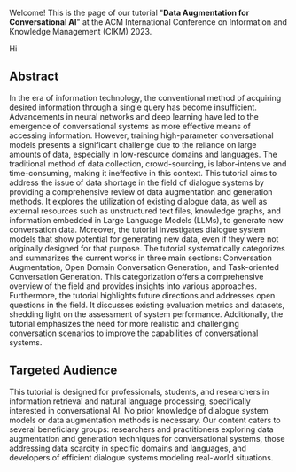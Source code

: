 <br>
Welcome! This is the page of our tutorial "<b>Data Augmentation for Conversational AI</b>" at the ACM International Conference on Information and Knowledge Management (CIKM) 2023.

Hi

## Abstract
In the era of information technology, the conventional method of acquiring desired information through a single query has become insufficient. Advancements in neural networks and deep learning have led to the emergence of conversational systems as more effective means of accessing information. However, training high-parameter conversational models presents a significant challenge due to the reliance on large amounts of data, especially in low-resource domains and languages.
The traditional method of data collection, crowd-sourcing, is labor-intensive and time-consuming, making it ineffective in this context. This tutorial aims to address the issue of data shortage in the field of dialogue systems by providing a comprehensive review of data augmentation and generation methods. It explores the utilization of existing dialogue data, as well as external resources such as unstructured text files, knowledge graphs, and information embedded in Large Language Models (LLMs), to generate new conversation data.
Moreover, the tutorial investigates dialogue system models that show potential for generating new data, even if they were not originally designed for that purpose. The tutorial systematically categorizes and summarizes the current works in three main sections: Conversation Augmentation, Open Domain Conversation Generation, and Task-oriented Conversation Generation. This categorization offers a comprehensive overview of the field and provides insights into various approaches.
Furthermore, the tutorial highlights future directions and addresses open questions in the field. It discusses existing evaluation metrics and datasets, shedding light on the assessment of system performance. Additionally, the tutorial emphasizes the need for more realistic and challenging conversation scenarios to improve the capabilities of conversational systems.


## Targeted Audience
This tutorial is designed for professionals, students, and researchers in information retrieval and natural language processing, specifically interested in conversational AI.
No prior knowledge of dialogue system models or data augmentation methods is necessary.
Our content caters to several beneficiary groups: researchers and practitioners exploring data augmentation and generation techniques for conversational systems, those addressing data scarcity in specific domains and languages, and developers of efficient dialogue systems modeling real-world situations.


